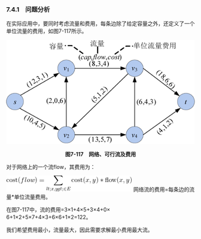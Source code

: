 ### 7.4.1　问题分析

在实际应用中，要同时考虑流量和费用，每条边除了给定容量之外，还定义了一个单位流量的费用，如图7-117所示。

![934.png](../images/934.png)
<center class="my_markdown"><b class="my_markdown">图7-117　网络、可行流及费用</b></center>

对于网络上的一个流flow，其费用为：

![935.gif](../images/935.gif)
网络流的费用=每条边的流量*单位流量费用。

在图7-117中，流的费用=3×1+4×5+3×4+0× 6+1×2+5×7+4×3+6×6+1×2=122。

我们希望费用最小，流量最大，因此需要求解最小费用最大流。

